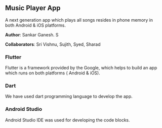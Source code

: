 ## Music Player App

A next generation app which plays all songs resides in phone memory in both Android & iOS platforms.

**Author**: Sankar Ganesh. S

**Collaborators**: Sri Vishnu, Sujith, Syed, Sharad 

### Flutter

Flutter is a framework provided by the Google, which helps to build an app which runs on both platforms ( Android & iOS).

### Dart
We have used dart programming language to develop the app.

### Android Studio 

Android Studio IDE was used for developing the code blocks.





